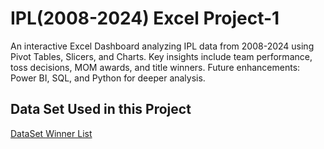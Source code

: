 # IPL(2008-2024) Excel Project-1 
An interactive Excel Dashboard analyzing IPL data from 2008-2024 using Pivot Tables, Slicers, and Charts. Key insights include team performance, toss decisions, MOM awards, and title winners. Future enhancements: Power BI, SQL, and Python for deeper analysis.

## Data Set Used in this Project 
<a href="https://www.kaggle.com/datasets/patrickb1912/ipl-complete-dataset-20082020?select=matches.csv"> DataSet </a>
<a href="https://www.careerpower.in/ipl-winners-list.html"> Winner List </a>
